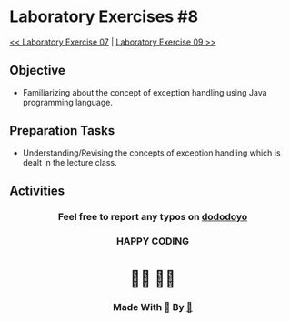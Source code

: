 # Laboratory Exercises #8

[<< Laboratory Exercise 07](../Lab_07/readMeLab07.md) | [Laboratory Exercise 09 >>](../Lab_09/readMeLab09.md)

## Objective
- Familiarizing about the concept of exception handling using Java programming language.

## Preparation Tasks
- Understanding/Revising the concepts of exception handling which is dealt in the lecture class.

## Activities


<center>

### Feel free to report any typos on [dododoyo](https://github.com/dododoyo)

### HAPPY CODING  
# 🧑‍💻 👨‍💻

### Made With 🖤 By  [🐬](https://github.com/dododoyo)

</center>
